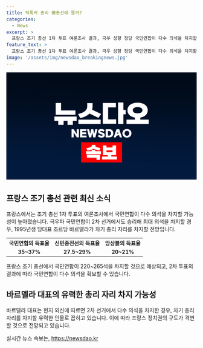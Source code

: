 ```yaml
---
title: 틱톡커 총리 佛총선에 뜰까?
categories:
  - News
excerpt: >
  프랑스 조기 총선 1차 투표 여론조사 결과, 극우 성향 정당 국민연합이 다수 의석을 차지할 가능성이 높아져 프랑스 정치권에 격변이 예상된다. 28세 바르델라 대표가 총리로 유력시되고, 바르델라의 지지는 온라인과 SNS를 중심으로 빠르게 확산되고 있다. 프랑스가 27년 만에 동거 정부를 구성할 가능성도 제기되고 있으며, 7월 7일 2차 결선 투표에서는 정국이 결정될 전망이다.
feature_text: >
  프랑스 조기 총선 1차 투표 여론조사 결과, 극우 성향 정당 국민연합이 다수 의석을 차지할 가능성이 높아져 프랑스 정치권에 격변이 예상된다. 28세 바르델라 대표가 총리로 유력시되고, 바르델라의 지지는 온라인과 SNS를 중심으로 빠르게 확산되고 있다. 프랑스가 27년 만에 동거 정부를 구성할 가능성도 제기되고 있으며, 7월 7일 2차 결선 투표에서는 정국이 결정될 전망이다.
image: '/assets/img/newsdao_breakingnews.jpg'
---
```


<p><img src="/assets/img/newsdao_breakingnews.jpg" alt="firstkoreanews 속보" /></p>

<h2 data-ke-size="size26">프랑스 조기 총선 관련 최신 소식</h2>

<p data-ke-size="size16">프랑스에서는 조기 총선 1차 투표의 여론조사에서 국민연합이 다수 의석을 차지할 가능성이 높아졌습니다. 극우파 국민연합이 2차 선거에서도 승리해 최대 의석을 차지할 경우, 1995년생 당대표 조르당 바르델라가 차기 총리 자리를 차지할 전망입니다.</p>

<table>
  <tr>
    <td style="text-align: center; height: 17px;"><b>국민연합의 득표율</b></td>
    <td style="text-align: center; height: 17px;"><b>신민중전선의 득표율</b></td>
    <td style="text-align: center; height: 17px;"><b>앙상블의 득표율</b></td>
  </tr>
  <tr>
    <td style="text-align: center; height: 17px;"><b>35~37%</b></td>
    <td style="text-align: center; height: 17px;"><b>27.5~29%</b></td>
    <td style="text-align: center; height: 17px;"><b>20~21%</b></td>
  </tr>
</table>

<p data-ke-size="size16">프랑스 조기 총선에서 국민연합이 220~265석을 차지할 것으로 예상되고, 2차 투표의 결과에 따라 국민연합이 다수 의석을 확보할 수 있습니다.</p>

<h2 data-ke-size="size26">바르델라 대표의 유력한 총리 자리 차지 가능성</h2>

<p data-ke-size="size16">바르델라 대표는 현지 외신에 따르면 2차 선거에서 다수 의석을 차지한 경우, 차기 총리 자리를 차지할 유력한 인물로 꼽히고 있습니다. 이에 따라 프랑스 정치권의 구도가 격변할 것으로 전망되고 있습니다.</p>
실시간 뉴스 속보는, <a href="https://newsdao.kr" rel="dofollow">https://newsdao.kr</a>


